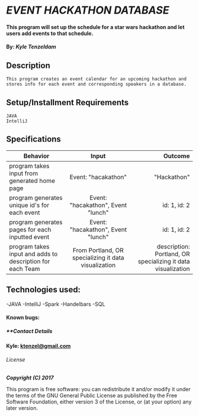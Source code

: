 # _EVENT HACKATHON DATABASE_

#### This program will set up the schedule for a star wars hackathon and let users add events to that schedule.

#### By: _**Kyle Tenzeldam**_


## Description
    This program creates an event calendar for an upcoming hackathon and stores info for each event and corresponding speakers in a database.

## Setup/Installment Requirements
    JAVA
    IntelliJ

## Specifications

| Behavior        | Input           | Outcome  |
| ------------- |:-------------:| -----:|
| program takes input from generated home page | Event: "hacakathon" | "Hackathon" |
| program generates unique id's for each event | Event: "hacakathon", Event "lunch" | id: 1, id: 2 |
| program generates pages for each inputted event | Event: "hacakathon", Event "lunch" | id: 1, id: 2 |
| program takes input and adds to description for each Team | From Portland, OR specializing it data visualization | description: Portland, OR specializing it data visualization |



## Technologies used:

-JAVA
-IntelliJ
-Spark
-Handelbars
-SQL

#### Known bugs:


##### **Contact Details
**Kyle: ktenzel@gmail.com**



###### License

_**Copyright (C) 2017**_

This program is free software: you can redistribute it and/or modify it under the terms of the GNU General Public License as published by the Free Software Foundation, either version 3 of the License, or (at your option) any later version.